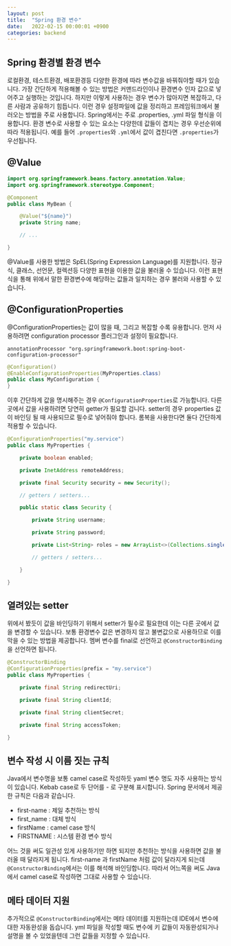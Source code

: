 ```yaml
---
layout: post
title:  "Spring 환경 변수"
date:   2022-02-15 00:00:01 +0900
categories: backend
---
```


## Spring 환경별 환경 변수
로컬환경, 테스트환경, 배포환경등 다양한 환경에 따라 변수값을 바꿔줘야할 때가 있습니다.
가장 간단하게 적용해볼 수 있는 방법은 커맨드라인이나 환경변수 인자 값으로 넣어주고 실행하는 것입니다.
하지만 이렇게 사용하는 경우 변수가 많아지면 복잡하고, 다른 사람과 공유하기 힘듭니다.
이런 경우 설정파일에 값을 정리하고 프레임워크에서 불러오는 방법을 주로 사용합니다.
Spring에서는 주로 .properties, .yml 파일 형식을 이용합니다.
환경 변수로 사용할 수 있는 요소는 다양한데 값들이 겹치는 경우 우선순위에 따라 적용됩니다.
예를 들어 `.properties`와 `.yml`에서 값이 겹친다면 `.properties`가 우선됩니다.

## @Value
```java
import org.springframework.beans.factory.annotation.Value;
import org.springframework.stereotype.Component;

@Component
public class MyBean {

    @Value("${name}")
    private String name;

    // ...

}
```

@Value를 사용한 방법은 SpEL(Spring Expression Language)를 지원합니다.
정규식, 클래스, 선언문, 컬렉션등 다양한 표현을 이용한 값을 불러올 수 있습니다.
이런 표현식을 통해 위에서 말한 환경변수에 해당하는 값들과 일치하는 경우 불러와 사용할 수 있습니다.

## @ConfigurationProperties
@ConfigurationProperties는 값이 많을 때, 그리고 복잡할 수록 유용합니다.
먼저 사용하려면 configuration processor 플러그인과 설정이 필요합니다.

```
annotationProcessor "org.springframework.boot:spring-boot-configuration-processor"
```

```java
@Configuration()
@EnableConfigurationProperties(MyProperties.class)
public class MyConfiguration {
}
```

이후 간단하게 값을 명시해주는 경우 `@ConfigurationProperties`로 가능합니다.
다른 곳에서 값을 사용하려면 당연히 getter가 필요할 겁니다.
setter의 경우 properties 값이 바인딩 될 때 사용되므로 필수로 넣어줘야 합니다.
롬복을 사용한다면 둘다 간단하게 적용할 수 있습니다.

```java
@ConfigurationProperties("my.service")
public class MyProperties {

    private boolean enabled;

    private InetAddress remoteAddress;

    private final Security security = new Security();

    // getters / setters...

    public static class Security {

        private String username;

        private String password;

        private List<String> roles = new ArrayList<>(Collections.singleton("USER"));

        // getters / setters...

    }

}
```

## 열려있는 setter
위에서 봤듯이 값을 바인딩하기 위해서 setter가 필수로 필요한데 이는 다른 곳에서 값을 변경할 수 있습니다.
보통 환경변수 값은 변경하지 않고 불변값으로 사용하므로 이를 막을 수 있는 방법을 제공합니다.
멤버 변수를 final로 선언하고 `@ConstructorBinding`을 선언하면 됩니다.

```java
@ConstructorBinding
@ConfigurationProperties(prefix = "my.service")
public class MyProperties {

    private final String redirectUri;

    private final String clientId;

    private final String clientSecret;

    private final String accessToken;

}
```

## 변수 작성 시 이름 짓는 규칙
Java에서 변수명을 보통 camel case로 작성하듯 yaml 변수 명도 자주 사용하는 방식이 있습니다.
Kebab case로 두 단어를 - 로 구분해 표시합니다.
Spring 문서에서 제공한 규칙은 다음과 같습니다.

- first-name : 제일 추천하는 방식
- first_name : 대체 방식
- firstName : camel case 방식
- FIRSTNAME : 시스템 환경 변수 방식

어느 것을 써도 일관성 있게 사용하기만 하면 되지만 추천하는 방식을 사용하면 값을 불러올 때 달라지게 됩니다.
first-name 과 firstName 처럼 값이 달라지게 되는데 `@ConstructorBinding`에서는 이를 해석해 바인딩합니다.
따라서 어느쪽을 써도 Java에서 camel case로 작성하면 그대로 사용할 수 있습니다.

## 메타 데이터 지원
추가적으로 `@ConstructorBinding`에서는 메타 데이터를 지원하는데 IDE에서 변수에 대한 자동완성을 돕습니다.
yml 파일을 작성할 때도 변수에 키 값들이 자동완성되거나 설명을 볼 수 있었을텐데 그런 값들을 지정할 수 있습니다.

